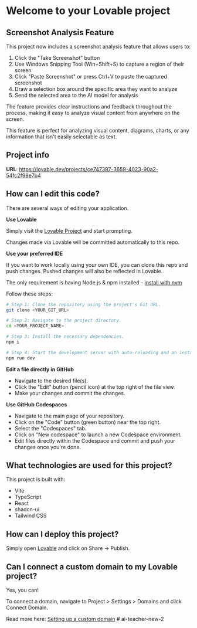 # Welcome to your Lovable project

## Screenshot Analysis Feature

This project now includes a screenshot analysis feature that allows users to:

1. Click the "Take Screenshot" button
2. Use Windows Snipping Tool (Win+Shift+S) to capture a region of their screen
3. Click "Paste Screenshot" or press Ctrl+V to paste the captured screenshot
4. Draw a selection box around the specific area they want to analyze
5. Send the selected area to the AI model for analysis

The feature provides clear instructions and feedback throughout the process, making it easy to analyze visual content from anywhere on the screen.

This feature is perfect for analyzing visual content, diagrams, charts, or any information that isn't easily selectable as text.

## Project info

**URL**: https://lovable.dev/projects/ce747397-3659-4023-90a2-54fc2f98e7b4

## How can I edit this code?

There are several ways of editing your application.

**Use Lovable**

Simply visit the [Lovable Project](https://lovable.dev/projects/ce747397-3659-4023-90a2-54fc2f98e7b4) and start prompting.

Changes made via Lovable will be committed automatically to this repo.

**Use your preferred IDE**

If you want to work locally using your own IDE, you can clone this repo and push changes. Pushed changes will also be reflected in Lovable.

The only requirement is having Node.js & npm installed - [install with nvm](https://github.com/nvm-sh/nvm#installing-and-updating)

Follow these steps:

```sh
# Step 1: Clone the repository using the project's Git URL.
git clone <YOUR_GIT_URL>

# Step 2: Navigate to the project directory.
cd <YOUR_PROJECT_NAME>

# Step 3: Install the necessary dependencies.
npm i

# Step 4: Start the development server with auto-reloading and an instant preview.
npm run dev
```

**Edit a file directly in GitHub**

- Navigate to the desired file(s).
- Click the "Edit" button (pencil icon) at the top right of the file view.
- Make your changes and commit the changes.

**Use GitHub Codespaces**

- Navigate to the main page of your repository.
- Click on the "Code" button (green button) near the top right.
- Select the "Codespaces" tab.
- Click on "New codespace" to launch a new Codespace environment.
- Edit files directly within the Codespace and commit and push your changes once you're done.

## What technologies are used for this project?

This project is built with:

- Vite
- TypeScript
- React
- shadcn-ui
- Tailwind CSS

## How can I deploy this project?

Simply open [Lovable](https://lovable.dev/projects/ce747397-3659-4023-90a2-54fc2f98e7b4) and click on Share -> Publish.

## Can I connect a custom domain to my Lovable project?

Yes, you can!

To connect a domain, navigate to Project > Settings > Domains and click Connect Domain.

Read more here: [Setting up a custom domain](https://docs.lovable.dev/tips-tricks/custom-domain#step-by-step-guide)
#   a i - t e a c h e r - n e w - 2  
 